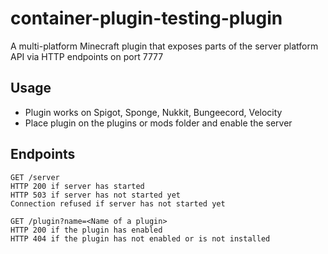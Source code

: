# container-plugin-testing-plugin
A multi-platform Minecraft plugin that exposes parts of the server platform API via HTTP endpoints on port 7777

## Usage

- Plugin works on Spigot, Sponge, Nukkit, Bungeecord, Velocity
- Place plugin on the plugins or mods folder and enable the server

## Endpoints

```
GET /server
HTTP 200 if server has started
HTTP 503 if server has not started yet
Connection refused if server has not started yet
```

```
GET /plugin?name=<Name of a plugin>
HTTP 200 if the plugin has enabled
HTTP 404 if the plugin has not enabled or is not installed
```
